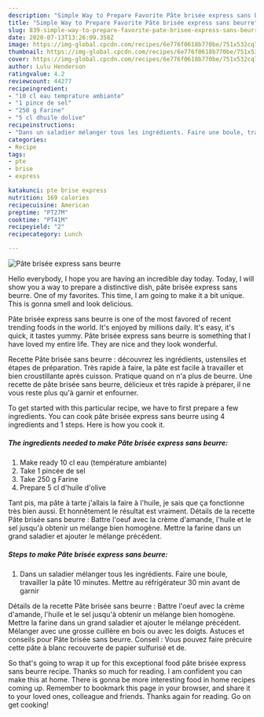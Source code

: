 ```yaml
---
description: "Simple Way to Prepare Favorite Pâte brisée express sans beurre"
title: "Simple Way to Prepare Favorite Pâte brisée express sans beurre"
slug: 839-simple-way-to-prepare-favorite-pate-brisee-express-sans-beurre
date: 2020-07-13T13:26:09.358Z
image: https://img-global.cpcdn.com/recipes/6e776f0618b770be/751x532cq70/pate-brisee-express-sans-beurre-photo-principale-de-la-recette.jpg
thumbnail: https://img-global.cpcdn.com/recipes/6e776f0618b770be/751x532cq70/pate-brisee-express-sans-beurre-photo-principale-de-la-recette.jpg
cover: https://img-global.cpcdn.com/recipes/6e776f0618b770be/751x532cq70/pate-brisee-express-sans-beurre-photo-principale-de-la-recette.jpg
author: Lulu Henderson
ratingvalue: 4.2
reviewcount: 44277
recipeingredient:
- "10 cl eau temprature ambiante"
- "1 pince de sel"
- "250 g Farine"
- "5 cl dhuile dolive"
recipeinstructions:
- "Dans un saladier mélanger tous les ingrédients. Faire une boule, travailler la pâte 10 minutes. Mettre au réfrigérateur 30 min avant de garnir"
categories:
- Recipe
tags:
- pte
- brise
- express

katakunci: pte brise express 
nutrition: 169 calories
recipecuisine: American
preptime: "PT27M"
cooktime: "PT41M"
recipeyield: "2"
recipecategory: Lunch

---
```



![Pâte brisée express sans beurre](https://img-global.cpcdn.com/recipes/6e776f0618b770be/751x532cq70/pate-brisee-express-sans-beurre-photo-principale-de-la-recette.jpg)

Hello everybody, I hope you are having an incredible day today. Today, I will show you a way to prepare a distinctive dish, pâte brisée express sans beurre. One of my favorites. This time, I am going to make it a bit unique. This is gonna smell and look delicious.

Pâte brisée express sans beurre is one of the most favored of recent trending foods in the world. It's enjoyed by millions daily. It's easy, it's quick, it tastes yummy. Pâte brisée express sans beurre is something that I have loved my entire life. They are nice and they look wonderful.

Recette Pâte brisée sans beurre : découvrez les ingrédients, ustensiles et étapes de préparation. Très rapide à faire, la pâte est facile à travailler et bien croustillante après cuisson. Pratique quand on n&#39;a plus de beurre. Une recette de pâte brisée sans beurre, délicieux et très rapide à préparer, il ne vous reste plus qu&#39;à garnir et enfourner.


To get started with this particular recipe, we have to first prepare a few ingredients. You can cook pâte brisée express sans beurre using 4 ingredients and 1 steps. Here is how you cook it.

<!--inarticleads1-->

##### The ingredients needed to make Pâte brisée express sans beurre:

1. Make ready 10 cl eau (température ambiante)
1. Take 1 pincée de sel
1. Take 250 g Farine
1. Prepare 5 cl d&#39;huile d&#39;olive


Tant pis, ma pâte à tarte j&#39;allais la faire à l&#39;huile, je sais que ça fonctionne très bien aussi. Et honnêtement le résultat est vraiment. Détails de la recette Pâte brisée sans beurre : Battre l&#39;oeuf avec la crème d&#39;amande, l&#39;huile et le sel jusqu&#39;à obtenir un mélange bien homogène. Mettre la farine dans un grand saladier et ajouter le mélange précédent. 

<!--inarticleads2-->

##### Steps to make Pâte brisée express sans beurre:

1. Dans un saladier mélanger tous les ingrédients. Faire une boule, travailler la pâte 10 minutes. Mettre au réfrigérateur 30 min avant de garnir


Détails de la recette Pâte brisée sans beurre : Battre l&#39;oeuf avec la crème d&#39;amande, l&#39;huile et le sel jusqu&#39;à obtenir un mélange bien homogène. Mettre la farine dans un grand saladier et ajouter le mélange précédent. Mélanger avec une grosse cuillère en bois ou avec les doigts. Astuces et conseils pour Pâte brisée sans beurre. Conseil : Vous pouvez faire précuire cette pâte à blanc recouverte de papier sulfurisé et de. 

So that's going to wrap it up for this exceptional food pâte brisée express sans beurre recipe. Thanks so much for reading. I am confident you can make this at home. There is gonna be more interesting food in home recipes coming up. Remember to bookmark this page in your browser, and share it to your loved ones, colleague and friends. Thanks again for reading. Go on get cooking!
